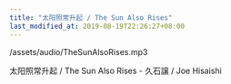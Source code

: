 ```yaml
---
title: "太阳照常升起 / The Sun Also Rises"
last_modified_at: 2019-08-19T22:26:27+08:00
---
```

<p>/assets/audio/TheSunAlsoRises.mp3</p>
太阳照常升起 / The Sun Also Rises  -  久石譲 / Joe Hisaishi